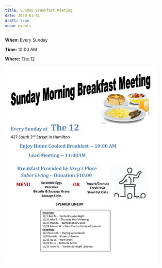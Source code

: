 ```yaml
---
title: Sunday Breakfast Meeting
date: 2030-01-01
draft: true 
menu: events
---
```


**When:** Every Sunday
<!--more-->

**Time:** 10:00 AM

**Where:** [The 12](/meetings/the-12/)

![Flyer](/events/sunday-breakfast/Breakfast.webp)
